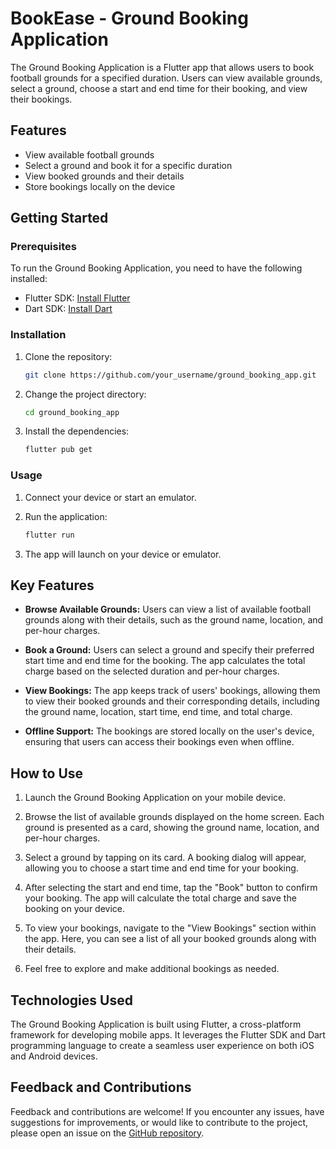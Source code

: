 # BookEase - Ground Booking Application

The Ground Booking Application is a Flutter app that allows users to book football grounds for a specified duration. Users can view available grounds, select a ground, choose a start and end time for their booking, and view their bookings.

## Features

- View available football grounds
- Select a ground and book it for a specific duration
- View booked grounds and their details
- Store bookings locally on the device

## Getting Started

### Prerequisites

To run the Ground Booking Application, you need to have the following installed:

- Flutter SDK: [Install Flutter](https://flutter.dev/docs/get-started/install)
- Dart SDK: [Install Dart](https://dart.dev/get-dart)

### Installation

1. Clone the repository:

   ```bash
   git clone https://github.com/your_username/ground_booking_app.git

2. Change the project directory:

    ```bash
    cd ground_booking_app

3. Install the dependencies:

    ```bash
    flutter pub get

### Usage

1. Connect your device or start an emulator.

2. Run the application:

    ```bash
    flutter run

3. The app will launch on your device or emulator.

## Key Features

- **Browse Available Grounds:** Users can view a list of available football grounds along with their details, such as the ground name, location, and per-hour charges.

- **Book a Ground:** Users can select a ground and specify their preferred start time and end time for the booking. The app calculates the total charge based on the selected duration and per-hour charges.

- **View Bookings:** The app keeps track of users' bookings, allowing them to view their booked grounds and their corresponding details, including the ground name, location, start time, end time, and total charge.

- **Offline Support:** The bookings are stored locally on the user's device, ensuring that users can access their bookings even when offline.

## How to Use

1. Launch the Ground Booking Application on your mobile device.

2. Browse the list of available grounds displayed on the home screen. Each ground is presented as a card, showing the ground name, location, and per-hour charges.

3. Select a ground by tapping on its card. A booking dialog will appear, allowing you to choose a start time and end time for your booking.

4. After selecting the start and end time, tap the "Book" button to confirm your booking. The app will calculate the total charge and save the booking on your device.

5. To view your bookings, navigate to the "View Bookings" section within the app. Here, you can see a list of all your booked grounds along with their details.

6. Feel free to explore and make additional bookings as needed.

## Technologies Used

The Ground Booking Application is built using Flutter, a cross-platform framework for developing mobile apps. It leverages the Flutter SDK and Dart programming language to create a seamless user experience on both iOS and Android devices.

## Feedback and Contributions

Feedback and contributions are welcome! If you encounter any issues, have suggestions for improvements, or would like to contribute to the project, please open an issue on the [GitHub repository](https://github.com/your_username/ground_booking_app).

